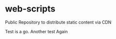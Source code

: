# web-scripts
Public Repository to distribute static content via CDN

Test is a go.
Another test
Again